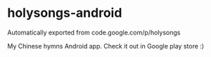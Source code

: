 # holysongs-android
Automatically exported from code.google.com/p/holysongs

My Chinese hymns Android app. Check it out in Google play store :)
